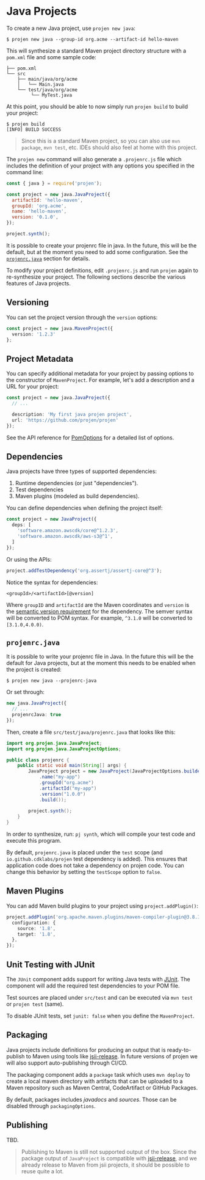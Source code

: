# Java Projects

To create a new Java project, use `projen new java`:

```shell
$ projen new java --group-id org.acme --artifact-id hello-maven
```

This will synthesize a standard Maven project directory structure with a
`pom.xml` file and some sample code:

```shell
├── pom.xml
└── src
    ├── main/java/org/acme
    │   └── Main.java
    └── test/java/org/acme
         └── MyTest.java
```

At this point, you should be able to now simply run `projen build` to build your
project:

```shell
$ projen build
[INFO] BUILD SUCCESS
```

> Since this is a standard Maven project, so you can also use `mvn package`,
> `mvn test`, etc. IDEs should also feel at home with this project.

The `projen new` command will also generate a `.projenrc.js` file which includes
the definition of your project with any options you specified in the command
line:

```js
const { java } = require('projen');

const project = new java.JavaProject({
  artifactId: 'hello-maven',
  groupId: 'org.acme',
  name: 'hello-maven',
  version: '0.1.0',
});

project.synth();
```

It is possible to create your projenrc file in java. In the future, this will be
the default, but at the moment you need to add some configuration. See the
[`projenrc.java`](#projenrcjava) section for details.

To modify your project definitions, edit `.projenrc.js` and run `projen` again
to re-synthesize your project. The following sections describe the various features of Java projects.

## Versioning

You can set the project version through the `version` options:

```ts
const project = new java.MavenProject({
  version: '1.2.3'
};
```

## Project Metadata

You can specify additional metadata for your project by passing options to the
constructor of `MavenProject`. For example, let's add a description and a URL
for your project:

```ts
const project = new java.JavaProject({
  // ...

  description: 'My first java projen project',
  url: 'https://github.com/projen/projen'
});
```

See the API reference for [PomOptions](api/API.md#projen-java-pomoptions) for a
detailed list of options.

## Dependencies

Java projects have three types of supported dependencies:

1. Runtime dependencies (or just "dependencies").
2. Test dependencies
3. Maven plugins (modeled as build dependencies).

You can define dependencies when defining the project itself:

```ts
const project = new JavaProject({
  deps: [
    'software.amazon.awscdk/core@^1.2.3',
    'software.amazon.awscdk/aws-s3@^1',
  ]
});
```

Or using the APIs:

```ts
project.addTestDependency('org.assertj/assertj-core@^3');
```

Notice the syntax for dependencies:

```text
<groupId>/<artifactId>[@version]
```

Where `groupID` and `artifactId` are the Maven coordinates and `version` is the
[semantic version requirement](https://semver.org) for the dependency. The
semver syntax will be converted to POM syntax. For example, `^3.1.0` will be
converted to `[3.1.0,4.0.0)`.

## `projenrc.java`

It is possible to write your projenrc file in Java. In the future this will be
the default for Java projects, but at the moment this needs to be enabled when
the project is created:

```shell
$ projen new java --projenrc-java
```

Or set through:

```ts
new java.JavaProject({
  // ...
  projenrcJava: true
});
```

Then, create a file `src/test/java/projenrc.java` that looks like this:

```java
import org.projen.java.JavaProject;
import org.projen.java.JavaProjectOptions;

public class projenrc {
    public static void main(String[] args) {
        JavaProject project = new JavaProject(JavaProjectOptions.builder()
            .name("my-app")
            .groupId("org.acme")
            .artifactId("my-app")
            .version("1.0.0")
            .build());
    
        project.synth();
    }
}
```

In order to synthesize, run: `pj synth`, which will compile your test code and
execute this program.

By default, `projenrc.java` is placed under the `test` scope (and
`io.github.cdklabs/projen` test dependency is added). This ensures that
application code does not take a dependency on projen code. You can change this
behavior by setting the `testScope` option to `false`.

## Maven Plugins

You can add Maven build plugins to your project using `project.addPlugin()`:

```ts
project.addPlugin('org.apache.maven.plugins/maven-compiler-plugin@3.8.1', {
  configuration: {
    source: '1.8',
    target: '1.8',
  },
});
```

## Unit Testing with JUnit

The `JUnit` component adds support for writing Java tests with
[JUnit](https://junit.org/). The component will add the required test
dependencies to your POM file.

Test sources are placed under `src/test` and can be executed via `mvn test` or
`projen test` (same).

To disable JUnit tests, set `junit: false` when you define the `MavenProject`.

## Packaging

Java projects include definitions for producing an output that is
ready-to-publish to Maven using tools like
[jsii-release](https://www.npmjs.com/package/jsii-release). In future versions
of projen we will also support auto-publishing through CI/CD.

The packaging component adds a `package` task which uses `mvn deploy` to create
a local maven directory with artifacts that can be uploaded to a Maven
repository such as Maven Central, CodeArtifact or GitHub Packages.

By default, packages includes *javadocs* and *sources*. Those can be disabled
through `packagingOptions`.

## Publishing

TBD.

> Publishing to Maven is still not supported output of the box. Since the
> package output of `JavaProject` is compatible with
> [jsii-release](https://www.npmjs.com/package/jsii-release), and we already
> release to Maven from jsii projects, it should be possible to reuse quite a
> lot.
